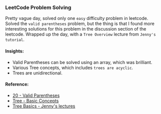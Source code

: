 ### LeetCode Problem Solving
Pretty vague day, solved only one `easy` difficulty problem in leetcode.
Solved the `valid parentheses` problem, but the thing is that I found more interesting solutions for this problem in the discussion section of the leetcode.
Wrapped up the day, with a `Tree Overview` lecture from `Jenny's tutorial`.

#### Insights:
- Valid Parentheses can be solved using an array, which was brilliant.
- Various Tree concepts, which includes `trees are acyclic`.
- Trees are unidirectional.

#### Reference:
- [20 - Valid Parentheses](https://github.com/wannabemrrobot/becoming-leet/tree/main/leetcode/strings/20-valid-parentheses)
- [Tree - Basic Concepts](https://github.com/wannabemrrobot/becoming-leet/blob/main/notes.md#tree)
- [Tree Basics - Jenny's lectures](https://www.youtube.com/watch?v=YAdLFsTG70w)